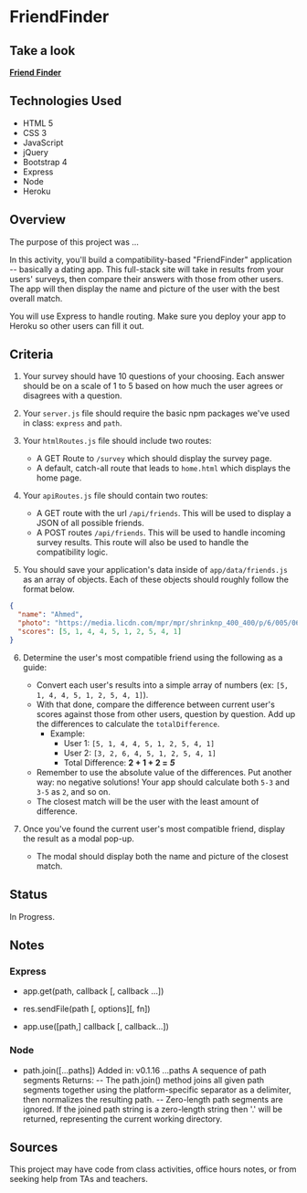 # FriendFinder

## Take a look

**[Friend Finder](https://github.com/andrewpetersondev/FriendFinder)**

## Technologies Used

- HTML 5
- CSS 3
- JavaScript
- jQuery
- Bootstrap 4
- Express
- Node
- Heroku

## Overview

The purpose of this project was ...

In this activity, you'll build a compatibility-based "FriendFinder" application -- basically a dating app. This full-stack site will take in results from your users' surveys, then compare their answers with those from other users. The app will then display the name and picture of the user with the best overall match.

You will use Express to handle routing. Make sure you deploy your app to Heroku so other users can fill it out.

## Criteria

1. Your survey should have 10 questions of your choosing. Each answer should be on a scale of 1 to 5 based on how much the user agrees or disagrees with a question.

2. Your `server.js` file should require the basic npm packages we've used in class: `express` and `path`.

3. Your `htmlRoutes.js` file should include two routes:

   - A GET Route to `/survey` which should display the survey page.
   - A default, catch-all route that leads to `home.html` which displays the home page.

4. Your `apiRoutes.js` file should contain two routes:

   - A GET route with the url `/api/friends`. This will be used to display a JSON of all possible friends.
   - A POST routes `/api/friends`. This will be used to handle incoming survey results. This route will also be used to handle the compatibility logic.

5. You should save your application's data inside of `app/data/friends.js` as an array of objects. Each of these objects should roughly follow the format below.

```json
{
  "name": "Ahmed",
  "photo": "https://media.licdn.com/mpr/mpr/shrinknp_400_400/p/6/005/064/1bd/3435aa3.jpg",
  "scores": [5, 1, 4, 4, 5, 1, 2, 5, 4, 1]
}
```

6. Determine the user's most compatible friend using the following as a guide:

   - Convert each user's results into a simple array of numbers (ex: `[5, 1, 4, 4, 5, 1, 2, 5, 4, 1]`).
   - With that done, compare the difference between current user's scores against those from other users, question by question. Add up the differences to calculate the `totalDifference`.
     - Example:
       - User 1: `[5, 1, 4, 4, 5, 1, 2, 5, 4, 1]`
       - User 2: `[3, 2, 6, 4, 5, 1, 2, 5, 4, 1]`
       - Total Difference: **2 + 1 + 2 =** **_5_**
   - Remember to use the absolute value of the differences. Put another way: no negative solutions! Your app should calculate both `5-3` and `3-5` as `2`, and so on.
   - The closest match will be the user with the least amount of difference.

7. Once you've found the current user's most compatible friend, display the result as a modal pop-up.
   - The modal should display both the name and picture of the closest match.

## Status

In Progress.

## Notes

### Express

- app.get(path, callback [, callback …])

- res.sendFile(path [, options][, fn])

- app.use([path,] callback [, callback...])

### Node

- path.join([...paths])
  Added in: v0.1.16
  ...paths <string> A sequence of path segments
  Returns: <string>
  -- The path.join() method joins all given path segments together using the platform-specific separator as a delimiter, then normalizes the resulting path.
  -- Zero-length path segments are ignored. If the joined path string is a zero-length string then '.' will be returned, representing the current working directory.

## Sources

This project may have code from class activities, office hours notes, or from seeking help from TAs and teachers.
